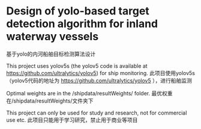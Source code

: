 # Design of yolo-based target detection algorithm for inland waterway vessels
基于yolo的内河船舶目标检测算法设计

This project uses yolov5s (the yolov5 code is available at https://github.com/ultralytics/yolov5) for ship monitoring.
此项目使用yolov5s（yolov5代码的地址为 https://github.com/ultralytics/yolov5 ），进行船舶监测

Optimal weights are in the /shipdata/resultWeights/ folder.
最优权重在/shipdata/resultWeights/文件夹下

This project can only be used for study and research, not for commercial use etc.
此项目只能用于学习研究，禁止用于商业等项目
